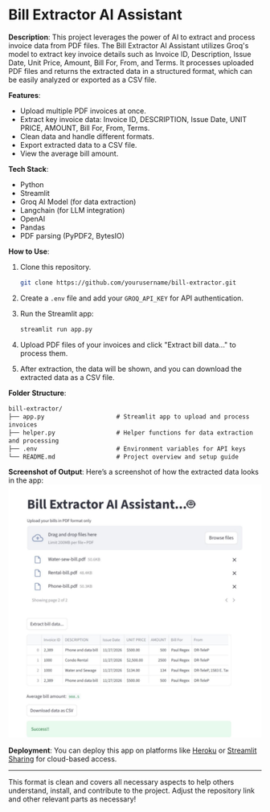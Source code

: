 # Bill Extractor AI Assistant

**Description**:
This project leverages the power of AI to extract and process invoice data from PDF files. The Bill Extractor AI Assistant utilizes Groq's model to extract key invoice details such as Invoice ID, Description, Issue Date, Unit Price, Amount, Bill For, From, and Terms. It processes uploaded PDF files and returns the extracted data in a structured format, which can be easily analyzed or exported as a CSV file.

**Features**:

* Upload multiple PDF invoices at once.
* Extract key invoice data: Invoice ID, DESCRIPTION, Issue Date, UNIT PRICE, AMOUNT, Bill For, From, Terms.
* Clean data and handle different formats.
* Export extracted data to a CSV file.
* View the average bill amount.

**Tech Stack**:

* Python
* Streamlit
* Groq AI Model (for data extraction)
* Langchain (for LLM integration)
* OpenAI
* Pandas
* PDF parsing (PyPDF2, BytesIO)

**How to Use**:

1. Clone this repository.

   ```bash
   git clone https://github.com/yourusername/bill-extractor.git
   ```
2. Create a `.env` file and add your `GROQ_API_KEY` for API authentication.
3. Run the Streamlit app:

   ```bash
   streamlit run app.py
   ```
4. Upload PDF files of your invoices and click "Extract bill data..." to process them.
5. After extraction, the data will be shown, and you can download the extracted data as a CSV file.

**Folder Structure**:

```
bill-extractor/
├── app.py                    # Streamlit app to upload and process invoices
├── helper.py                 # Helper functions for data extraction and processing
├── .env                      # Environment variables for API keys
└── README.md                 # Project overview and setup guide
```

**Screenshot of Output**:
Here’s a screenshot of how the extracted data looks in the app:
![Screenshot of Output](images/screenshot.jpg)


**Deployment**:
You can deploy this app on platforms like [Heroku](https://www.heroku.com/) or [Streamlit Sharing](https://streamlit.io/sharing) for cloud-based access.



---

This format is clean and covers all necessary aspects to help others understand, install, and contribute to the project. Adjust the repository link and other relevant parts as necessary!
